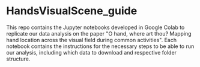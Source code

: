 # HandsVisualScene_guide
This repo contains the Jupyter notebooks developed in Google Colab to replicate our data analysis on the paper "O hand, where art thou? Mapping hand location across the visual field during common activities". Each notebook contains the instructions for the necessary steps to be able to run our analysis, including which data to download and respective folder structure. 

